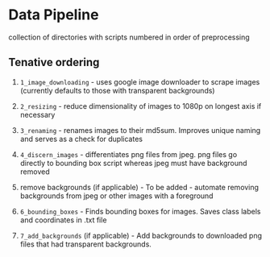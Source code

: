 # Data Pipeline

collection of directories with scripts numbered in order of preprocessing 


## Tenative ordering
1. `1_image_downloading` - uses google image downloader to scrape images (currently defaults to those with transparent backgrounds)

2. `2_resizing` - reduce dimensionality of images to 1080p on longest axis if necessary

3. `3_renaming` - renames images to their md5sum. Improves unique naming and serves as a check for duplicates

4. `4_discern_images` - differentiates png files from jpeg. png files go directly to bounding box script whereas jpeg must have background removed

5. remove backgrounds (if applicable) - To be added - automate removing backgrounds from jpeg or other images with a foreground

6. `6_bounding_boxes` - Finds bounding boxes for images. Saves class labels and coordinates in .txt file 

7. `7_add_backgrounds` (if applicable) - Add backgrounds to downloaded png files that had transparent backgrounds.


